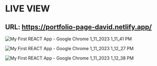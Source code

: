 # LIVE VIEW
## URL: https://portfolio-page-david.netlify.app/

![My First REACT App - Google Chrome 1_11_2023 1_11_41 PM](https://user-images.githubusercontent.com/96905686/211770141-ec974f81-b9e7-4cb8-bd01-7cba66cf63bd.png)

![My First REACT App - Google Chrome 1_11_2023 1_12_27 PM](https://user-images.githubusercontent.com/96905686/211770509-45237170-24aa-4d87-85db-f2202c811de5.png)


![My First REACT App - Google Chrome 1_11_2023 1_12_38 PM](https://user-images.githubusercontent.com/96905686/211770557-9c13a41a-e2a9-44b9-aeb6-42ed191f1c49.png)
